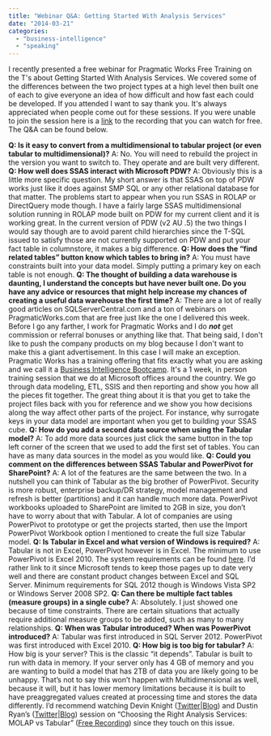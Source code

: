 ```yaml
---
title: "Webinar Q&A: Getting Started With Analysis Services"
date: "2014-03-21"
categories: 
  - "business-intelligence"
  - "speaking"
---
```


I recently presented a free webinar for Pragmatic Works Free Training on the T's about Getting Started With Analysis Services. We covered some of the differences between the two project types at a high level then built one of each to give everyone an idea of how difficult and how fast each could be developed. If you attended I want to say thank you. It's always appreciated when people come out for these sessions. If you were unable to join the session here is a [link](https://pragmaticworks.com/) to the recording that you can watch for free. The Q&A can be found below.

**Q: Is it easy to convert from a multidimensional to tabular project (or even tabular to multidimensional)?** A: No. You will need to rebuild the project in the version you want to switch to. They operate and are built very different. **Q: How well does SSAS interact with Microsoft PDW?** A: Obviously this is a little more specific question. My short answer is that SSAS on top of PDW works just like it does against SMP SQL or any other relational database for that matter. The problems start to appear when you run SSAS in ROLAP or DirectQuery mode though. I have a fairly large SSAS multidimensional solution running in ROLAP mode built on PDW for my current client and it is working great. In the current version of PDW (v2 AU .5) the two things I would say though are to avoid parent child hierarchies since the T-SQL issued to satisfy those are not currently supported on PDW and put your fact table in columnstore, it makes a big difference. **Q: How does the “find related tables” button know which tables to bring in?** A: You must have constraints built into your data model. Simply putting a primary key on each table is not enough. **Q: The thought of building a data warehouse is daunting, I understand the concepts but have never built one. Do you have any advice or resources that might help increase my chances of creating a useful data warehouse the first time?** A: There are a lot of really good articles on SQLServerCentral.com and a ton of webinars on PragmaticWorks.com that are free just like the one I delivered this week. Before I go any farther, I work for Pragmatic Works and I do _**not**_ get commission or referral bonuses or anything like that. That being said, I don't like to push the company products on my blog because I don't want to make this a giant advertisement. In this case I will make an exception. Pragmatic Works has a training offering that fits exactly what you are asking and we call it a [Business Intelligence Bootcamp](https://pragmaticworks.com/). It's a 1 week, in person training session that we do at Microsoft offices around the country. We go through data modeling, ETL, SSIS and then reporting and show you how all the pieces fit together. The great thing about it is that you get to take the project files back with you for reference and we show you how decisions along the way affect other parts of the project. For instance, why surrogate keys in your data model are important when you get to building your SSAS cube. **Q: How do you add a second data source when using the Tabular model?** A: To add more data sources just click the same button in the top left corner of the screen that we used to add the first set of tables. You can have as many data sources in the model as you would like. **Q: Could you comment on the differences between SSAS Tabular and PowerPivot for SharePoint?** A: A lot of the features are the same between the two. In a nutshell you can think of Tabular as the big brother of PowerPivot. Security is more robust, enterprise backup/DR strategy, model management and refresh is better (partitions) and it can handle much more data. PowerPivot workbooks uploaded to SharePoint are limited to 2GB in size, you don’t have to worry about that with Tabular. A lot of companies are using PowerPivot to prototype or get the projects started, then use the Import PowerPivot Workbook option I mentioned to create the full size Tabular model. **Q: Is Tabular in Excel and what version of Windows is required?** A: Tabular is not in Excel, PowerPivot however is in Excel. The minimum to use PowerPivot is Excel 2010. The system requirements can be found [here](https://social.technet.microsoft.com/wiki/contents/articles/714.powerpivot-install-the-powerpivot-add-in-for-excel.aspx). I’d rather link to it since Microsoft tends to keep those pages up to date very well and there are constant product changes between Excel and SQL Server. Minimum requirements for SQL 2012 though is Windows Vista SP2 or Windows Server 2008 SP2. **Q: Can there be multiple fact tables (measure groups) in a single cube?** A: Absolutely. I just showed one because of time constraints. There are certain situations that actually require additional measure groups to be added, such as many to many relationships. **Q: When was Tabular introduced? When was PowerPivot introduced?** A: Tabular was first introduced in SQL Server 2012. PowerPivot was first introduced with Excel 2010. **Q: How big is too big for tabular?** A: How big is your server? This is the classic “it depends”. Tabular is built to run with data in memory. If your server only has 4 GB of memory and you are wanting to build a model that has 2TB of data you are likely going to be unhappy. That’s not to say this won’t happen with Multidimensional as well, because it will, but it has lower memory limitations because it is built to have preaggregated values created at processing time and stores the data differently. I’d recommend watching Devin Knight ([Twitter](https://twitter.com/knight_devin)|[Blog](http://devinknightsql.com/)) and Dustin Ryan’s ([Twitter](https://twitter.com/sqldusty)|[Blog](http://sqldusty.wordpress.com/)) session on “Choosing the Right Analysis Services: MOLAP vs Tabular” ([Free Recording](https://pragmaticworks.com/)) since they touch on this issue.
